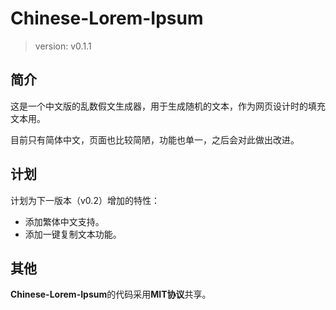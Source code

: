 # Chinese-Lorem-Ipsum

> version: v0.1.1

## 简介

这是一个中文版的乱数假文生成器，用于生成随机的文本，作为网页设计时的填充文本用。

目前只有简体中文，页面也比较简陋，功能也单一，之后会对此做出改进。

## 计划

计划为下一版本（v0.2）增加的特性：

- 添加繁体中文支持。
- 添加一键复制文本功能。

## 其他

**Chinese-Lorem-Ipsum**的代码采用**MIT协议**共享。